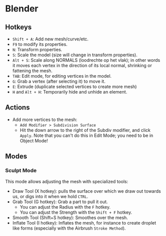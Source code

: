 # Blender
## Hotkeys
* `Shift + A`: Add new mesh/curve/etc.
* `F9` to modify its properties.
* `N`: Transform properties.
* `S`: Scale the model (size will change in transform properties).
* `Alt + S`: Scale along NORMALS (loodrechte op het vlak); in other words it moves each vertex in the direction of its local normal, shrinking or fattening the mesh.
* `TAB`: Edit mode, for editing vertices in the model.
* `G`: Grab a vertex (after selecting it) to move it.
* `E`: Extrude (duplicate selected vertices to create more mesh)
* `H` and `Alt + H`: Temporarily hide and unhide an element.

## Actions
* Add more vertices to the mesh:  
  - `Add Modifier > Subdivision Surface`
  - Hit the down arrow to the right of the Subdiv modifier, and click `Apply`. Note that you can't do this in Edit Mode; you need to be in Object Mode!


## Modes
### Sculpt Mode
This mode allows adjusting the mesh with specialized tools:
* Draw Tool (X hotkey): pulls the surface over which we draw out towards us, or digs into it when we hold `CTRL`.
* Grab Tool (G hotkey): Grab a part to pull it out.
  - You can adjust the Radius with the `F` hotkey.
  - You can adjust the Strength with the `Shift + F` hotkey.
* Smooth Tool (Shift+S hotkey): Smoothes over the mesh.
* Inflate Tool (I hotkey): Inflates the mesh, for instance to create droplet like forms (especially with the Airbrush `Stroke Method`).